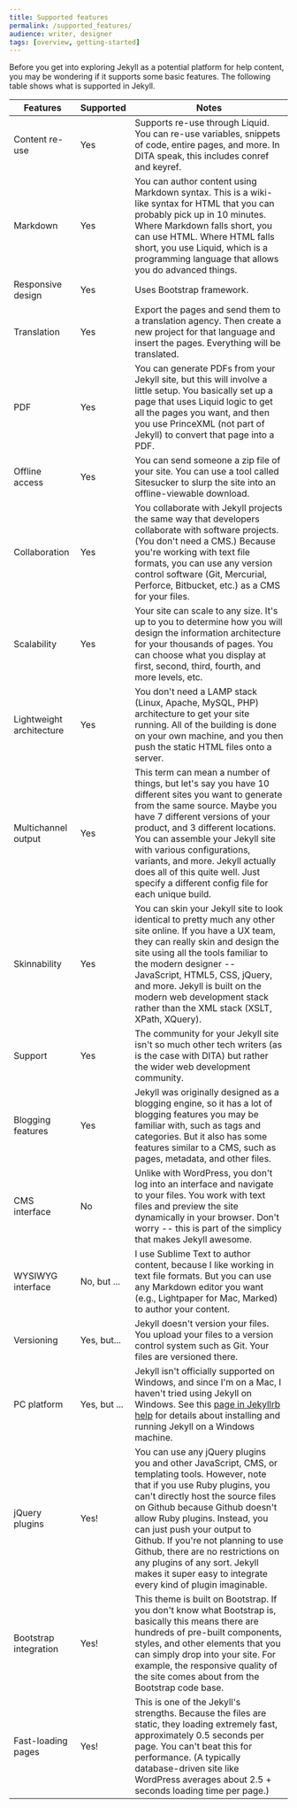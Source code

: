 ```yaml
---
title: Supported features
permalink: /supported_features/
audience: writer, designer
tags: [overview, getting-started]
---
```


Before you get into exploring Jekyll as a potential platform for help content, you may be wondering if it supports some basic features. The following table shows what is supported in Jekyll.

Features | Supported | Notes
--------|-----------|-----------
Content re-use | Yes | Supports re-use through Liquid. You can re-use variables, snippets of code, entire pages, and more. In DITA speak, this includes conref and keyref.
Markdown | Yes | You can author content using Markdown syntax. This is a wiki-like syntax for HTML that you can probably pick up in 10 minutes. Where Markdown falls short, you can use HTML. Where HTML falls short, you use Liquid, which is a programming language that allows you do advanced things.
Responsive design | Yes | Uses Bootstrap framework. 
Translation | Yes | Export the pages and send them to a translation agency. Then create a new project for that language and insert the pages. Everything will be translated.
PDF | Yes | You can generate PDFs from your Jekyll site, but this will involve a little setup. You basically set up a page that uses Liquid logic to get all the pages you want, and then you use PrinceXML (not part of Jekyll) to convert that page into a PDF.  
Offline access | Yes | You can send someone a zip file of your site. You can use a tool called Sitesucker to slurp the site into an offline-viewable download. 
Collaboration |  Yes | You collaborate with Jekyll projects the same way that developers collaborate with software projects. (You don't need a CMS.) Because you're working with text file formats, you can use any version control software (Git, Mercurial, Perforce, Bitbucket, etc.) as a CMS for your files. 
Scalability | Yes | Your site can scale to any size. It's up to you to determine how you will design the information architecture for your thousands of pages. You can choose what you display at first, second, third, fourth, and more levels, etc. 
Lightweight architecture | Yes | You don't need a LAMP stack (Linux, Apache, MySQL, PHP) architecture to get your site running. All of the building is done on your own machine, and you then push the static HTML files onto a server.
Multichannel output | Yes | This term can mean a number of things, but let's say you have 10 different sites you want to generate from the same source. Maybe you have 7 different versions of your product, and 3 different locations. You can assemble your Jekyll site with various configurations, variants, and more. Jekyll actually does all of this quite well. Just specify a different config file for each unique build.
Skinnability | Yes | You can skin your Jekyll site to look identical to pretty much any other site online. If you have a UX team, they can really skin and design the site using all the tools familiar to the modern designer -- JavaScript, HTML5, CSS, jQuery, and more. Jekyll is built on the modern web development stack rather than the XML stack (XSLT, XPath, XQuery). 
Support | Yes | The community for your Jekyll site isn't so much other tech writers (as is the case with DITA) but rather the wider web development community.
Blogging features | Yes | Jekyll was originally designed as a blogging engine, so it has a lot of blogging features you may be familiar with, such as tags and categories. But it also has some features similar to a CMS, such as pages, metadata, and other files.
CMS interface | No | Unlike with WordPress, you don't log into an interface and navigate to your files. You work with text files and preview the site dynamically in your browser. Don't worry -- this is part of the simplicy that makes Jekyll awesome. 
WYSIWYG interface | No, but ... | I use Sublime Text to author content, because I like working in text file formats. But you can use any Markdown editor you want (e.g., Lightpaper for Mac, Marked) to author your content. 
Versioning | Yes, but... | Jekyll doesn't version your files. You upload your files to a version control system such as Git. Your files are versioned there.
PC platform | Yes, but ... | Jekyll isn't officially supported on Windows, and since I'm on a Mac, I haven't tried using Jekyll on Windows. See this [page in Jekyllrb help](http://jekyllrb.com/docs/windows/) for details about installing and running Jekyll on a Windows machine.
jQuery plugins | Yes! | You can use any jQuery plugins you and other JavaScript, CMS, or templating tools. However, note that if you use Ruby plugins, you can't directly host the source files on Github because Github doesn't allow Ruby plugins. Instead, you can just push your output to Github. If you're not planning to use Github, there are no restrictions on any plugins of any sort. Jekyll makes it super easy to integrate every kind of plugin imaginable. 
Bootstrap integration | Yes! | This theme is built on Bootstrap. If you don't know what Bootstrap is, basically this means there are hundreds of pre-built components, styles, and other elements that you can simply drop into your site. For example, the responsive quality of the site comes about from the Bootstrap code base.
Fast-loading pages| Yes! | This is one of the Jekyll's strengths. Because the files are static, they loading extremely fast, approximately 0.5 seconds per page. You can't beat this for performance. (A typically database-driven site like WordPress averages about 2.5 + seconds loading time per page.)
